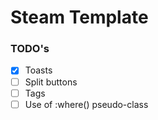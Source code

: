 # Steam Template

### TODO's
- [x] Toasts
- [ ] Split buttons
- [ ] Tags
- [ ] Use of :where() pseudo-class
